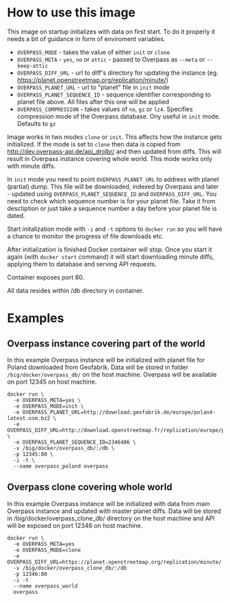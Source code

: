 # How to use this image

This image on startup initializes with data on first start.
To do it properly it needs a bit of guidance in form of enviroment variables.
* `OVERPASS_MODE` - takes the value of either `init` or `clone`
* `OVERPASS_META` - `yes`, `no` or `attic` - passed to Overpass as `--meta` or `--keep-attic`
* `OVERPASS_DIFF_URL` - url to diff's directory for updating the instance (eg. https://planet.openstreetmap.org/replication/minute/)
* `OVERPASS_PLANET_URL` - url to "planet" file in `init` mode
* `OVERPASS_PLANET_SEQUENCE_ID` - sequence identifier corresponding to planet file above. All files after this one will be applied
* `OVERPASS_COMPRESSION` - takes values of `no`, `gz` or `lz4`. Specifies compression mode of the Overpass database. 
Ony useful in `init` mode. Defaults to `gz`

Image works in two modes `clone` or `init`. This affects how the instance gets initialized. If the mode is set to `clone`
then data is copied from http://dev.overpass-api.de/api_drolbr/ and then updated from diffs. This will result in Overpass instance
covering whole world. This mode works only with minute diffs.

In `init` mode you need to point `OVERPASS_PLANET_URL` to address with planet (partial) dump. This file will be downloaded,
indexed by Overpass and later - updated using `OVERPASS_PLANET_SEQUENCE_ID` and `OVERPASS_DIFF_URL`. You need to check which
sequence number is for your planet file. Take it from desctiption or just take a sequence number a day before your planet
file is dated.

Start initalization mode with `-i` and `-t` options to `docker run` so you will have a chance to monitor the progress of
file downloads etc.

After initialization is finished Docker container will stop. Once you start it again (with `docker start` command) it will start
downloading minute diffs, applying them to database and serving API requests.

Container exposes port 80.

All data resides within /db directory in container.

# Examples
## Overpass instance covering part of the world
In this example Overpass instance will be initialized with planet file for Poland downloaded from Geofabrik. Data will be stored in folder
`/big/docker/overpass_db/` on the host machine. Overpass will be available on port 12345 on host machine.
```
docker run \
  -e OVERPASS_META=yes \
  -e OVERPASS_MODE=init \
  -e OVERPASS_PLANET_URL=http://download.geofabrik.de/europe/poland-latest.osm.bz2 \
  -e OVERPASS_DIFF_URL=http://download.openstreetmap.fr/replication/europe/poland/minute/ \
  -e OVERPASS_PLANET_SEQUENCE_ID=2346486 \
  -v /big/docker/overpass_db/:/db \
  -p 12345:80 \
  -i -t \
  --name overpass_poland overpass
```

## Overpass clone covering whole world
In this example Overpass instance will be initialized with data from main Overpass instance and updated with master planet diffs.
Data will be stored in /big/docker/overpass_clone_db/ directory on the host machine and API will be exposed on port 12346 on host machine.
```
docker run \
  -e OVERPASS_META=yes
  -e OVERPASS_MODE=clone
  -e OVERPASS_DIFF_URL=https://planet.openstreetmap.org/replication/minute/
  -v /big/docker/overpass_clone_db/:/db
  -p 12346:80
  -i -t
  --name overpass_world
  overpass
```

